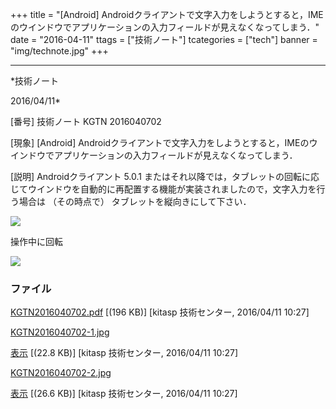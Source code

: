 ﻿+++
title = "[Android] Androidクライアントで文字入力をしようとすると，IMEのウインドウでアプリケーションの入力フィールドが見えなくなってしまう．"
date = "2016-04-11"
ttags = ["技術ノート"]
tcategories = ["tech"]
banner = "img/technote.jpg"
+++

-----------------------------------------------------------------------------------------------------------------------------

*技術ノート

2016/04/11*


[番号]
技術ノート KGTN 2016040702

[現象]
[Android]
Androidクライアントで文字入力をしようとすると，IMEのウインドウでアプリケーションの入力フィールドが見えなくなってしまう．

[説明]
Androidクライアント 5.0.1
またはそれ以降では，タブレットの回転に応じてウインドウを自動的に再配置する機能が実装されましたので，文字入力を行う場合は
（その時点で） タブレットを縦向きにして下さい．

![](http://techreport.kitasp.net/attachments/download/2551/KGTN2016040702-1.jpg)

操作中に回転

![](http://techreport.kitasp.net/attachments/download/2552/KGTN2016040702-2.jpg)


### ファイル

 
 


[KGTN2016040702.pdf](http://techreport.kitasp.net/attachments/download/2550/KGTN2016040702.pdf)
 [(196 KB)] [kitasp 技術センター, 2016/04/11
10:27]

[KGTN2016040702-1.jpg](http://techreport.kitasp.net/attachments/download/2551/KGTN2016040702-1.jpg)

[表示](http://techreport.kitasp.net/attachments/2551/KGTN2016040702-1.jpg "表示")
 [(22.8 KB)] [kitasp 技術センター, 2016/04/11
10:27]

[KGTN2016040702-2.jpg](http://techreport.kitasp.net/attachments/download/2552/KGTN2016040702-2.jpg)

[表示](http://techreport.kitasp.net/attachments/2552/KGTN2016040702-2.jpg "表示")
 [(26.6 KB)] [kitasp 技術センター, 2016/04/11
10:27]


 


 

